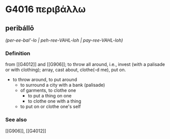 # G4016 περιβάλλω

## peribállō

_(per-ee-bal'-lo | peh-ree-VAHL-loh | pay-ree-VAHL-loh)_

### Definition

from [[G4012]] and [[G906]]; to throw all around, i.e., invest (with a palisade or with clothing); array, cast about, clothe(-d me), put on.

- to throw around, to put around
  - to surround a city with a bank (palisade)
  - of garments, to clothe one
    - to put a thing on one
    - to clothe one with a thing
  - to put on or clothe one's self

### See also

[[G906]], [[G4012]]

